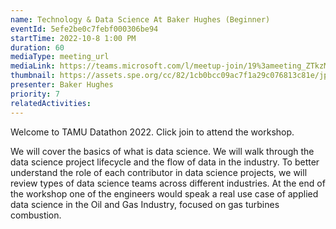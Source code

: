 ```yaml
---
name: Technology & Data Science At Baker Hughes (Beginner)
eventId: 5efe2be0c7febf000306be94
startTime: 2022-10-8 1:00 PM
duration: 60
mediaType: meeting_url
mediaLink: https://teams.microsoft.com/l/meetup-join/19%3ameeting_ZTkzMThjNzAtYjgwNi00NWU0LWIxZTMtYWRiZGQ5MDRkMGRl%40thread.v2/0?context=%7b%22Tid%22%3a%22d584a4b7-b1f2-4714-a578-fd4d43c146a6%22%2c%22Oid%22%3a%229345dfcb-8af8-4f4a-99ff-4ba51cb77738%22%7d
thumbnail: https://assets.spe.org/cc/82/1cb0bcc09ac7f1a29c076813c81e/jpt-2019-new-bhi-logo.png
presenter: Baker Hughes
priority: 7
relatedActivities:
---
```


Welcome to TAMU Datathon 2022. Click join to attend the workshop.

We will cover the basics of what is data science. We will walk through the data science project lifecycle and the flow of data in the industry. To better understand the role of each contributor in data science projects, we will review types of data science teams across different industries. At the end of the workshop one of the engineers would speak a real use case of applied data science in the Oil and Gas Industry, focused on gas turbines combustion. 


